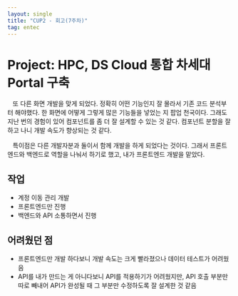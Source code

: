 ```yaml
---
layout: single
title: "CUP2 - 회고(7주차)"
tag: entec
---
```


# Project: HPC, DS Cloud 통합 차세대 Portal 구축

&nbsp;&nbsp; 또 다른 화면 개발을 맞게 되었다. 정확히 어떤 기능인지 잘 몰라서 기존 코드 분석부터 해야했다.
한 화면에 어떻게 그렇게 많은 기능들을 넣었는 지 팝업 천국이다.
그래도 지난 번의 경험이 있어 컴포넌트를 좀 더 잘 설계할 수 있는 것 같다.
컴포넌트 분할을 잘 하고 나니 개발 속도가 향상되는 것 같다.

&nbsp;&nbsp; 특이점은 다른 개발자분과 둘이서 함께 개발을 하게 되었다는 것이다.
그래서 프론트엔드와 백엔드로 역할을 나눠서 하기로 했고, 내가 프론트엔드 개발을 맡았다.

## 작업
- 계정 이동 관리 개발
- 프론트엔드만 진행
- 백엔드와 API 소통하면서 진행

## 어려웠던 점
- 프론트엔드만 개발 하다보니 개발 속도는 크게 빨라졌으나 데이터 테스트가 어려웠음
- API를 내가 만드는 게 아니다보니 API를 적용하기가 어려웠지만, API 호출 부분만 따로 빼내어 API가 완성될 때 그 부분만 수정하도록 잘 설계한 것 같음
